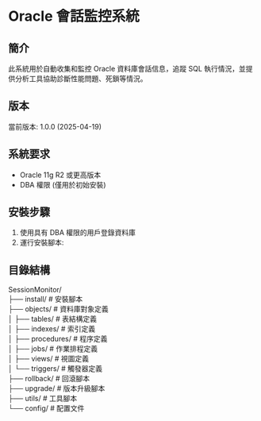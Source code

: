 # Oracle 會話監控系統

## 簡介
此系統用於自動收集和監控 Oracle 資料庫會話信息，追蹤 SQL 執行情況，並提供分析工具協助診斷性能問題、死鎖等情況。

## 版本
當前版本: 1.0.0 (2025-04-19)

## 系統要求
- Oracle 11g R2 或更高版本
- DBA 權限 (僅用於初始安裝)

## 安裝步驟
1. 使用具有 DBA 權限的用戶登錄資料庫
2. 運行安裝腳本:

## 目錄結構  
SessionMonitor/  
├── install/              # 安裝腳本  
├── objects/              # 資料庫對象定義  
│   ├── tables/           # 表結構定義  
│   ├── indexes/          # 索引定義  
│   ├── procedures/       # 程序定義    
│   ├── jobs/             # 作業排程定義  
│   ├── views/            # 視圖定義  
│   └── triggers/         # 觸發器定義  
├── rollback/             # 回滾腳本  
├── upgrade/              # 版本升級腳本  
├── utils/                # 工具腳本  
└── config/               # 配置文件  